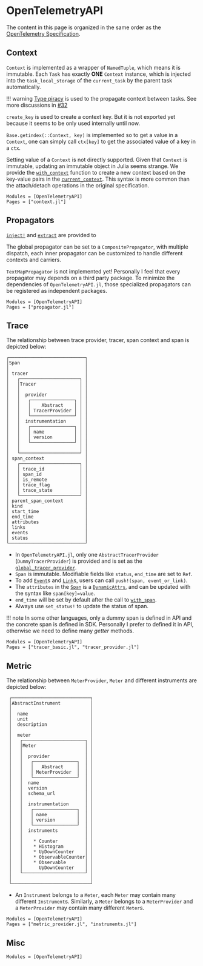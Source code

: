 # OpenTelemetryAPI

The content in this page is organized in the same order as the [OpenTelemetry
Specification](https://github.com/open-telemetry/opentelemetry-specification).

## Context

`Context` is implemented as a wrapper of `NamedTuple`, which means it is immutable. Each `Task` has exactly **ONE**
`Context` instance, which is injected into the `task_local_storage` of the `current_task` by the parent task automatically.

!!! warning
    [Type piracy](https://docs.julialang.org/en/v1/manual/style-guide/#Avoid-type-piracy) is used to the propagate context between tasks. See more discussions in [#32](https://github.com/oolong-dev/OpenTelemetry.jl/issues/32)

`create_key` is used to create a context key. But it is not exported yet because it seems to be only used internally until now.

`Base.getindex(::Context, key)` is implemented so to get a value in a `Context`, one can simply call `ctx[key]` to get
the associated value of a key in a `ctx`.

Setting value of a `Context` is not directly supported. Given that `Context` is immutable, updating an immutable object
in Julia seems strange. We provide the [`with_context`](@ref) function to create a new context based on the key-value
pairs in the [`current_context`](@ref). This syntax is more common than the attach/detach operations in the original
specification.

```@autodocs
Modules = [OpenTelemetryAPI]
Pages = ["context.jl"]
```

## Propagators

[`inject!`](@ref) and [`extract`](@ref) are provided to 

The global propagator can be set to a `CompositePropagator`, with multiple dispatch, each inner propagator can be
customized to handle different contexts and carriers.

`TextMapPropagator` is not implemented yet! Personally I feel that every propagator may depends on a third party
package. To minimize the dependencies of `OpenTelemetryAPI.jl`, those specialized propagators can be registered as
independent packages.

```@autodocs
Modules = [OpenTelemetryAPI]
Pages = ["propagator.jl"]
```

## Trace

The relationship between trace provider, tracer, span context and span is depicted below:

```
┌────────────────────────────┐
│Span                        │
│                            │
│ tracer                     │
│   ┌──────────────────────┐ │
│   │Tracer                │ │
│   │                      │ │
│   │  provider            │ │
│   │   ┌────────────────┐ │ │
│   │   │    Abstract    │ │ │
│   │   │ TracerProvider │ │ │
│   │   └────────────────┘ │ │
│   │  instrumentation     │ │
│   │   ┌────────────────┐ │ │
│   │   │ name           │ │ │
│   │   │ version        │ │ │
│   │   └────────────────┘ │ │
│   │                      │ │
│   └──────────────────────┘ │
│ span_context               │
│   ┌──────────────────────┐ │
│   │ trace_id             │ │
│   │ span_id              │ │
│   │ is_remote            │ │
│   │ trace_flag           │ │
│   │ trace_state          │ │
│   └──────────────────────┘ │
│ parent_span_context        │
│ kind                       │
│ start_time                 │
│ end_time                   │
│ attributes                 │
│ links                      │
│ events                     │
│ status                     │
└────────────────────────────┘
```

- In `OpenTelemetryAPI.jl`, only one `AbstractTracerProvider` (`DummyTracerProvider`) is provided and is set as the [`global_tracer_provider`](@ref).
- `Span` is immutable. Modifiable fields like `status`, `end_time` are set to `Ref`.
- To add [`Event`](@ref)s and [`Link`](@ref)s, users can call `push!(span, event_or_link)`.
- The `attributes` in the [`Span`](@ref) is a [`DynamicAttrs`](@ref), and can be updated with the syntax like `span[key]=value`.
- `end_time` will be set by default after the call to [`with_span`](@ref).
- Always use `set_status!` to update the status of span.

!!! note
    In some other languages, only a dummy span is defined in API and the concrete span is defined in SDK. Personally I
    prefer to defined it in API, otherwise we need to define many *getter* methods.


```@autodocs
Modules = [OpenTelemetryAPI]
Pages = ["tracer_basic.jl", "tracer_provider.jl"]
```

## Metric

The relationship between `MeterProvider`, `Meter` and different instruments are depicted below:

```
 ┌─────────────────────────────┐
 │AbstractInstrument           │
 │                             │
 │  name                       │
 │  unit                       │
 │  description                │
 │                             │
 │  meter                      │
 │   ┌───────────────────────┐ │
 │   │Meter                  │ │
 │   │                       │ │
 │   │  provider             │ │
 │   │   ┌────────────────┐  │ │
 │   │   │   Abstract     │  │ │
 │   │   │ MeterProvider  │  │ │
 │   │   └────────────────┘  │ │
 │   │  name                 │ │
 │   │  version              │ │
 │   │  schema_url           │ │
 │   │                       │ │
 │   │  instrumentation      │ │
 │   │   ┌────────────────┐  │ │
 │   │   │ name           │  │ │
 │   │   │ version        │  │ │
 │   │   └────────────────┘  │ │
 │   │  instruments          │ │
 │   │                       │ │
 │   │    * Counter          │ │
 │   │    * Histogram        │ │
 │   │    * UpDownCounter    │ │
 │   │    * ObservableCounter│ │
 │   │    * Observable       │ │
 │   │      UpDownCounter    │ │
 │   └───────────────────────┘ │
 │                             │
 └─────────────────────────────┘
```

- An `Instrument` belongs to a `Meter`, each `Meter` may contain many different `Instrument`s. Similarly, a `Meter`
  belongs to a `MeterProvider` and a `MeterProvider` may contain many different `Meter`s.

```@autodocs
Modules = [OpenTelemetryAPI]
Pages = ["metric_provider.jl", "instruments.jl"]
```

## Misc

```@autodocs
Modules = [OpenTelemetryAPI]
```